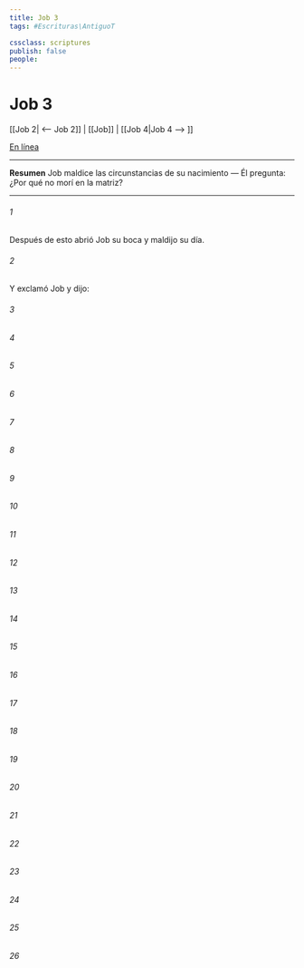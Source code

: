 ```yaml
---
title: Job 3
tags: #Escrituras\AntiguoT

cssclass: scriptures
publish: false
people:
---
```


# Job 3
[[Job 2| <-- Job 2]] | [[Job]] | [[Job 4|Job 4 --> ]]

[En línea](https://churchofjesuschrist.org/study/scriptures/ot/job/3?lang=spa)

---
__Resumen__
Job maldice las circunstancias de su nacimiento — Él pregunta: ¿Por qué no morí en la matriz?

---
###### 1 
Después de esto abrió Job su boca y maldijo su día.

###### 2 
Y exclamó Job y dijo:

###### 3 


###### 4 


###### 5 


###### 6 


###### 7 


###### 8 


###### 9 


###### 10 


###### 11 


###### 12 


###### 13 


###### 14 


###### 15 


###### 16 


###### 17 


###### 18 


###### 19 


###### 20 


###### 21 


###### 22 


###### 23 


###### 24 


###### 25 


###### 26 


